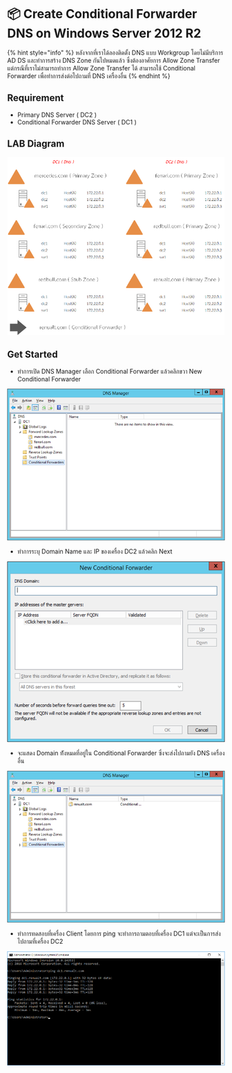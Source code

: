 # 📦 Create Conditional Forwarder DNS on Windows Server 2012 R2

{% hint style="info" %}
หลังจากที่เราได้ลองติดตั้ง DNS แบบ Workgroup โดยไม่มีบริการ AD DS และทำการสร้าง DNS Zone กันไปหมดแล้ว ซึ่งต้องอาศัยการ Allow Zone Transfer แต่กรณีที่เราไม่สามารถทำการ Allow Zone Transfer ได้ สามารถใช้ Conditional Forwarder เพื่อทำการส่งต่อไปถามที่ DNS เครื่องอื่น
{% endhint %}

## **Requirement**

* Primary DNS Server ( DC2 )
* Conditional Forwarder DNS Server ( DC1 )

## **LAB Diagram**

![](../../.gitbook/assets/dns-zone.png)

## **Get Started**

* ทำการเปิด DNS Manager เลือก Conditional Forwarder แล้วคลิกขวา New Conditional Forwarder

![](../../.gitbook/assets/conditional-01.png)

* ทำการระบุ Domain Name และ IP ของเครื่อง DC2 แล้วคลิก Next

![](../../.gitbook/assets/conditional-02.png)

* จะแสดง Domain ท้ังหมดที่อยู่ใน Conditional Forwarder ซึ่งจะส่งไปถามยัง DNS เครื่องอื่น

![](../../.gitbook/assets/conditional-03.png)

* ทำการทดสอบที่เครื่อง Client โดยการ ping จะทำการถามตอบที่เครื่อง DC1 แต่จะเป็นการส่งไปถามที่เครื่อง DC2

![](../../.gitbook/assets/conditional-04.png)
